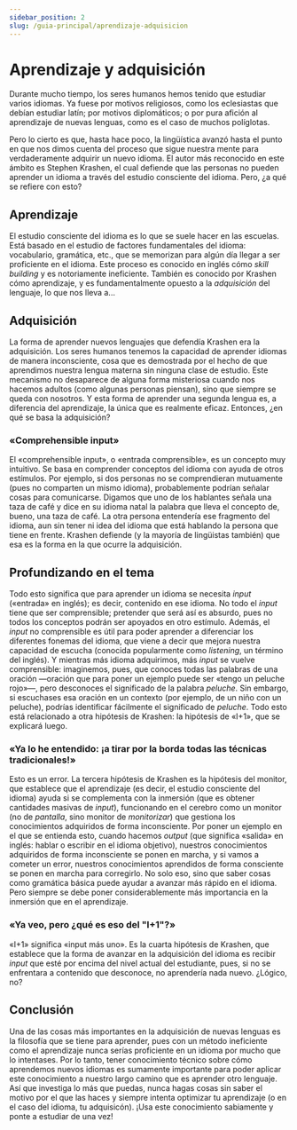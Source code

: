 ```yaml
---
sidebar_position: 2
slug: /guia-principal/aprendizaje-adquisicion
---
```


# Aprendizaje y adquisición

Durante mucho tiempo, los seres humanos hemos tenido que estudiar varios idiomas. Ya fuese por motivos religiosos, como los eclesiastas que debían estudiar latín; por motivos diplomáticos; o por pura afición al aprendizaje de nuevas lenguas, como es el caso de muchos políglotas.

Pero lo cierto es que, hasta hace poco, la lingüística avanzó hasta el punto en que nos dimos cuenta del proceso que sigue nuestra mente para verdaderamente adquirir un nuevo idioma. El autor más reconocido en este ámbito es Stephen Krashen, el cual defiende que las personas no pueden aprender un idioma a través del estudio consciente del idioma. Pero, ¿a qué se refiere con esto?

## Aprendizaje

El estudio consciente del idioma es lo que se suele hacer en las escuelas. Está basado en el estudio de factores fundamentales del idioma: vocabulario, gramática, etc., que se memorizan para algún día llegar a ser proficiente en el idioma. Este proceso es conocido en inglés cómo *skill building* y es notoriamente ineficiente. También es conocido por Krashen cómo aprendizaje, y es fundamentalmente opuesto a la *adquisición* del lenguaje, lo que nos lleva a...

## Adquisición

La forma de aprender nuevos lenguajes que defendía Krashen era la adquisición. Los seres humanos tenemos la capacidad de aprender idiomas de manera inconsciente, cosa que es demostrada por el hecho de que aprendimos nuestra lengua materna sin ninguna clase de estudio. Este mecanismo no desaparece de alguna forma misteriosa cuando nos hacemos adultos (como algunas personas piensan), sino que siempre se queda con nosotros. Y esta forma de aprender una segunda lengua es, a diferencia del aprendizaje, la única que es realmente eficaz. Entonces, ¿en qué se basa la adquisición?

### «Comprehensible input»

El «comprehensible input», o «entrada comprensible», es un concepto muy intuitivo. Se basa en comprender conceptos del idioma con ayuda de otros estímulos. Por ejemplo, si dos personas no se comprendieran mutuamente (pues no comparten un mismo idioma), probablemente podrían señalar cosas para comunicarse. Digamos que uno de los hablantes señala una taza de café y dice en su idioma natal la palabra que lleva el concepto de, bueno, una taza de café. La otra persona entendería ese fragmento del idioma, aun sin tener ni idea del idioma que está hablando la persona que tiene en frente. Krashen defiende (y la mayoría de lingüistas también) que esa es la forma en la que ocurre la adquisición.

## Profundizando en el tema

Todo esto significa que para aprender un idioma se necesita *input* («entrada» en inglés); es decir, contenido en ese idioma. No todo el *input* tiene que ser comprensible; pretender que será así es absurdo, pues no todos los conceptos podrán ser apoyados en otro estímulo. Además, el *input* no comprensible es útil para poder aprender a diferenciar los diferentes fonemas del idioma, que viene a decir que mejora nuestra capacidad de escucha (conocida popularmente como *listening*, un término del inglés). Y mientras más idioma adquirimos, más *input* se vuelve comprensible: imaginemos, pues, que conoces todas las palabras de una oración —oración que para poner un ejemplo puede ser «tengo un peluche rojo»—, pero desconoces el significado de la palabra *peluche*. Sin embargo, si escuchases esa oración en un contexto (por ejemplo, de un niño con un peluche), podrías identificar fácilmente el significado de *peluche*. Todo esto está relacionado a otra hipótesis de Krashen: la hipótesis de «I+1», que se explicará luego.

### «Ya lo he entendido: ¡a tirar por la borda todas las técnicas tradicionales!»

Esto es un error. La tercera hipótesis de Krashen es la hipótesis del monitor, que establece que el aprendizaje (es decir, el estudio consciente del idioma) ayuda si se complementa con la inmersión (que es obtener cantidades masivas de *input*), funcionando en el cerebro como un monitor (no de *pantalla*, sino monitor de *monitorizar*) que gestiona los conocimientos adquiridos de forma inconsciente. Por poner un ejemplo en el que se entienda esto, cuando hacemos *output* (que significa «salida» en inglés: hablar o escribir en el idioma objetivo), nuestros conocimientos adquiridos de forma inconsciente se ponen en marcha, y si vamos a cometer un error, nuestros conocimientos aprendidos de forma consciente se ponen en marcha para corregirlo. No solo eso, sino que saber cosas como gramática básica puede ayudar a avanzar más rápido en el idioma. Pero siempre se debe poner considerablemente más importancia en la inmersión que en el aprendizaje.

### «Ya veo, pero ¿qué es eso del "I+1"?» 

«I+1» significa «input más uno». Es la cuarta hipótesis de Krashen, que establece que la forma de avanzar en la adquisición del idioma es recibir *input* que esté por encima del nivel actual del estudiante, pues, si no se enfrentara a contenido que desconoce, no aprendería nada nuevo. ¿Lógico, no?

## Conclusión

Una de las cosas más importantes en la adquisición de nuevas lenguas es la filosofía que se tiene para aprender, pues con un método ineficiente como el aprendizaje nunca serías proficiente en un idioma por mucho que lo intentases. Por lo tanto, tener conocimiento técnico sobre cómo aprendemos nuevos idiomas es sumamente importante para poder aplicar este conocimiento a nuestro largo camino que es aprender otro lenguaje. Así que investiga lo más que puedas, nunca hagas cosas sin saber el motivo por el que las haces y siempre intenta optimizar tu aprendizaje (o en el caso del idioma, tu adquisicón). ¡Usa este conocimiento sabiamente y ponte a estudiar de una vez!
